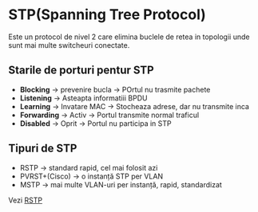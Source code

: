 # STP(Spanning  Tree Protocol)
Este un protocol de nivel 2 care elimina buclele de retea in topologii unde sunt mai multe switcheuri conectate.

## Starile de porturi pentur STP
- **Blocking**      -> prevenire bucla -> POrtul nu trasmite pachete
- **Listening**     -> Asteapta informatiii BPDU
- **Learning**      -> Invatare MAC -> Stocheaza adrese, dar nu transmite inca
- **Forwarding**    -> Activ -> Portul transmite normal traficul 
- **Disabled**      -> Oprit -> Portul nu participa in STP

 ## Tipuri de STP 
 - RSTP -> standard rapid, cel mai folosit azi
 - PVRST+(Cisco) -> o instanță STP per VLAN
 - MSTP -> mai multe VLAN-uri per instanță, rapid, standardizat

Vezi [RSTP](#RSTP)
